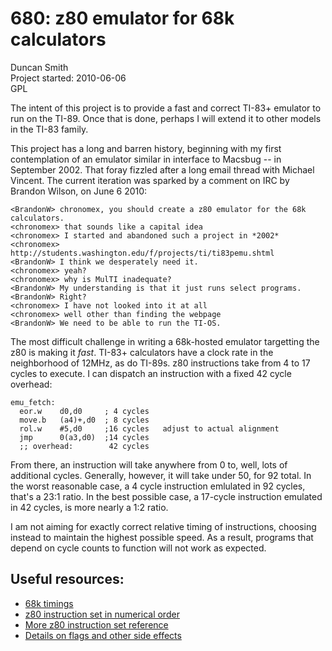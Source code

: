 680: z80 emulator for 68k calculators
=====================================

Duncan Smith  
Project started: 2010-06-06  
GPL

The intent of this project is to provide a fast and correct TI-83+
emulator to run on the TI-89.  Once that is done, perhaps I will
extend it to other models in the TI-83 family.

This project has a long and barren history, beginning with my first
contemplation of an emulator similar in interface to Macsbug -- in
September 2002.  That foray fizzled after a long email thread with
Michael Vincent.  The current iteration was sparked by a comment on
IRC by Brandon Wilson, on June 6 2010:

    <BrandonW> chronomex, you should create a z80 emulator for the 68k calculators.
    <chronomex> that sounds like a capital idea
    <chronomex> I started and abandoned such a project in *2002*
    <chronomex> http://students.washington.edu/f/projects/ti/ti83pemu.shtml
    <BrandonW> I think we desperately need it.
    <chronomex> yeah?
    <chronomex> why is MulTI inadequate?
    <BrandonW> My understanding is that it just runs select programs.
    <BrandonW> Right?
    <chronomex> I have not looked into it at all
    <chronomex> well other than finding the webpage
    <BrandonW> We need to be able to run the TI-OS.


The most difficult challenge in writing a 68k-hosted emulator
targetting the z80 is making it _fast_.  TI-83+ calculators have a
clock rate in the neighborhood of 12MHz, as do TI-89s.  z80
instructions take from 4 to 17 cycles to execute.  I can dispatch an
instruction with a fixed 42 cycle overhead:

	emu_fetch:
	  eor.w    d0,d0     ; 4 cycles
	  move.b   (a4)+,d0  ; 8 cycles
	  rol.w    #5,d0     ;16 cycles   adjust to actual alignment
	  jmp      0(a3,d0)  ;14 cycles
	  ;; overhead:        42 cycles

From there, an instruction will take anywhere from 0 to, well, lots of
additional cycles.  Generally, however, it will take under 50, for 92
total.  In the worst reasonable case, a 4 cycle instruction emlulated
in 92 cycles, that's a 23:1 ratio.  In the best possible case, a
17-cycle instruction emulated in 42 cycles, is more nearly a 1:2
ratio.

I am not aiming for exactly correct relative timing of instructions,
choosing instead to maintain the highest possible speed.  As a result,
programs that depend on cycle counts to function will not work as
expected.


## Useful resources:

* [68k timings](http://www.ticalc.org/pub/text/68k/timing.txt)
* [z80 instruction set in numerical order](http://z80.info/z80oplist.txt)
* [More z80 instruction set reference](http://nemesis.lonestar.org/computers/tandy/software/apps/m4/qd/opcodes.html)
* [Details on flags and other side effects](http://www.gaby.de/z80/z80code.htm)

